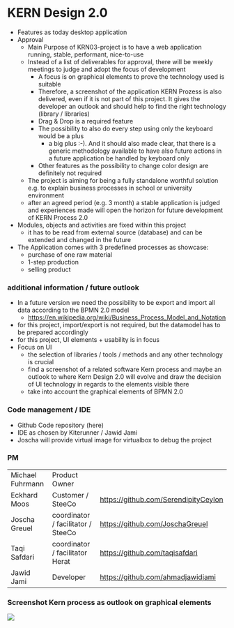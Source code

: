# KERN Design 2.0

* Features as today desktop application
* Approval
  * Main Purpose of KRN03-project is to have a web application running, stable, performant, nice-to-use
  * Instead of a list of deliverables for approval, there will be weekly meetings to judge and adopt the focus of development
    * A focus is on graphical elements to prove the technology used is suitable
    * Therefore, a screenshot of the application KERN Prozess is also delivered, even if it is not part of this project. It gives the developer an outlook and should help to find the right technology (library / libraries)
    * Drag & Drop is a required feature
    * The possibility to also do every step using only the keyboard would be a plus
      * a big plus :-). And it should also made clear, that there is a generic methodology available to have also future actions in a future application be handled by keyboard only
    * Other features as the possibility to change color design are definitely not required
  * The project is aiming for being a fully standalone worthful solution e.g. to explain business processes in school or university environment
  * after an agreed period (e.g. 3 month) a stable application is judged and experiences made will open the horizon for future development of KERN Process 2.0 
* Modules, objects and activities are fixed within this project
  * it has to be read from external source (database) and can be extended and changed in the future
* The Application comes with 3 predefined processes as showcase:
  * purchase of one raw material
  * 1-step production
  * selling product

### additional information / future outlook
  * In a future version we need the possibility to be export and import all data according to the BPMN 2.0 model
    * https://en.wikipedia.org/wiki/Business_Process_Model_and_Notation
  * for this project, import/export is not required, but the datamodel has to be prepared accordingly
  * for this project, UI elements + usability is in focus
* Focus on UI
  * the selection of libraries / tools / methods and any other technology is crucial
  * find a screenshot of a related software Kern process and maybe an outlook to where Kern Design 2.0 will evolve and draw the decision of UI technology in regards to the elements visible there
  * take into account the graphical elements of BPMN 2.0

### Code management / IDE
* Github Code repository (here)
* IDE as chosen by Kiterunner / Jawid Jami
* Joscha will provide virtual image for virtualbox to debug the project

### PM
| | | |
| -| -| -|
| Michael Fuhrmann | Product Owner | |
| Eckhard Moos | Customer / SteeCo | https://github.com/SerendipityCeylon |
| Joscha Greuel | coordinator / facilitator / SteeCo | https://github.com/JoschaGreuel |
| Taqi Safdari | coordinator / facilitator Herat | https://github.com/taqisafdari|
| Jawid Jami | Developer | https://github.com/ahmadjawidjami |

### Screenshot Kern process as outlook on graphical elements
![](https://github.com/JoschaGreuel/KRN03/blob/master/img/KERN-Process.png)


